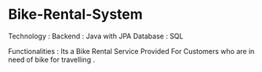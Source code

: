 # Bike-Rental-System

Technology :
  Backend : Java with JPA
  Database : SQL

Functionalities :
   Its a Bike Rental Service Provided For Customers who are in need of bike for travelling .
  
